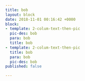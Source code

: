 ```yaml
---
title: bob
layout: block
date: 2018-11-01 00:16:42 +0000
block:
- template: 2-colum-text-then-pic
  pic-des: bob
  para: bob
  title: bob
- template: 2-colum-text-then-pic
  title: bob
  para: bob
  pic-des: bob
published: false

---
```

